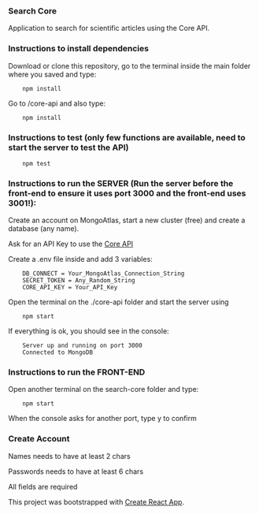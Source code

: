 ### Search Core

Application to search for scientific articles using the Core API.

### Instructions to install dependencies

Download or clone this repository, go to the terminal inside the main folder where you saved and type: 
        
        npm install

Go to /core-api and also type: 

        npm install

### Instructions to test (only few functions are available, need to start the server to test the API)

        npm test

### Instructions to run the SERVER (Run the server before the front-end to ensure it uses port 3000 and the front-end uses 3001!):

Create an account on MongoAtlas, start a new cluster (free) and create a database (any name). 

Ask for an API Key to use the [Core API](https://core.ac.uk/api-keys/register/)

Create a .env file inside and add 3 variables:
        
        DB_CONNECT = Your_MongoAtlas_Connection_String
        SECRET_TOKEN = Any_Random_String
        CORE_API_KEY = Your_API_Key
        
Open the terminal on the ./core-api folder and start the server using

        npm start

If everything is ok, you should see in the console:

        Server up and running on port 3000
        Connected to MongoDB
       

### Instructions to run the FRONT-END

Open another terminal on the search-core folder and type:

        npm start

When the console asks for another port, type y to confirm

### Create Account

Names needs to have at least 2 chars

Passwords needs to have at least 6 chars

All fields are required 














This project was bootstrapped with [Create React App](https://github.com/facebook/create-react-app).

